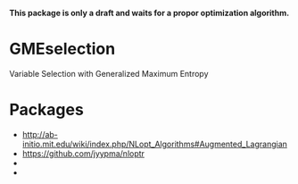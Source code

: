 
**This package is only a draft and waits for a propor optimization algorithm.**

# GMEselection
Variable Selection with Generalized Maximum Entropy 

# Packages

* http://ab-initio.mit.edu/wiki/index.php/NLopt_Algorithms#Augmented_Lagrangian
* https://github.com/jyypma/nloptr
* 
* 
